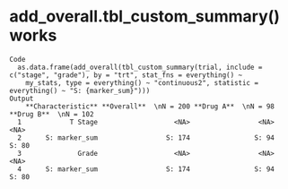 # add_overall.tbl_custom_summary() works

    Code
      as.data.frame(add_overall(tbl_custom_summary(trial, include = c("stage", "grade"), by = "trt", stat_fns = everything() ~
        my_stats, type = everything() ~ "continuous2", statistic = everything() ~ "S: {marker_sum}")))
    Output
        **Characteristic** **Overall**  \nN = 200 **Drug A**  \nN = 98 **Drug B**  \nN = 102
      1            T Stage                   <NA>                 <NA>                  <NA>
      2      S: marker_sum                 S: 174                S: 94                 S: 80
      3              Grade                   <NA>                 <NA>                  <NA>
      4      S: marker_sum                 S: 174                S: 94                 S: 80

